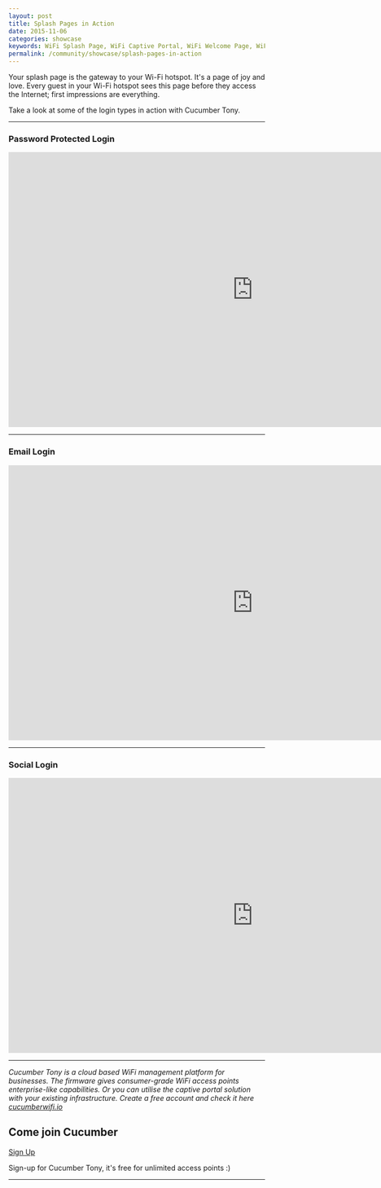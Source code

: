 ```yaml
---
layout: post
title: Splash Pages in Action
date: 2015-11-06
categories: showcase
keywords: WiFi Splash Page, WiFi Captive Portal, WiFi Welcome Page, WiFi Splash page html5, WiFi splash page example, wifi splash page template
permalink: /community/showcase/splash-pages-in-action
---
```


Your splash page is the gateway to your Wi-Fi hotspot. It's a page of joy and love. Every guest in your Wi-Fi hotspot sees this page before they access the Internet; first impressions are everything.

Take a look at some of the login types in action with Cucumber Tony.

<hr>

<div class="text-center">
<h3>Password Protected Login</h3>
<iframe width="960" height="540" src="https://www.youtube.com/embed/C0wA-6pQGNc?rel=0&amp;color=white&amp;showinfo=0&amp;autohide=1" frameborder="0" allowfullscreen></iframe>
</div>

<hr>

<div class="text-center">
<h3>Email Login</h3>
<iframe width="960" height="540" src="https://www.youtube.com/embed/bnF7E6G9HMA?rel=0&amp;color=white&amp;showinfo=0&amp;autohide=1" frameborder="0" allowfullscreen></iframe>
</div>

<hr>

<div class="text-center">
<h3>Social Login</h3>
<iframe width="960" height="540" src="https://www.youtube.com/embed/Km85SDaTcP4?rel=0&amp;color=white&amp;showinfo=0&amp;autohide=1" frameborder="0" allowfullscreen></iframe>
</div>

<hr>

*Cucumber Tony is a cloud based WiFi management platform for businesses. The firmware gives consumer-grade WiFi access points enterprise-like capabilities. Or you can utilise the captive portal solution with your existing infrastructure. Create a free account and check it here <a href="https://cucumberwifi.io">cucumberwifi.io</a>*


<div class="text-center">

<h2>Come join Cucumber</h2>

<a href="https://my.ctapp.io/#/create" class="button success dst">Sign Up</a><br>

<p>Sign-up for Cucumber Tony, it's free for unlimited access points :)</p>

<hr>

</div>

